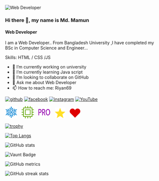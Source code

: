 ![Web Developer](https://scontent.fdac177-1.fna.fbcdn.net/v/t39.30808-6/494693823_122233207358198243_6880021028365884820_n.jpg?stp=cp6_dst-jpg_s960x960_tt6&_nc_cat=103&ccb=1-7&_nc_sid=cc71e4&_nc_eui2=AeFIqPagvvai1TDOpRns-wR9U62PSQ1CRRpTrY9JDUJFGpulrWFGVrALaBpurJGIl5Ane1sy8BK0XXkqWuqpNX3F&_nc_ohc=HTlINCRFIYMQ7kNvwET9YrT&_nc_oc=AdmsQQDkdMcDnY_hHxlnIObWAOBWDTfeOwiKbrm_7bnhmt8yMwL5m250aTiunoy1Is4&_nc_zt=23&_nc_ht=scontent.fdac177-1.fna&_nc_gid=GPQGJBrDh2As8XNrNafvTw&oh=00_AfI2JJHFiZdITYIirxC49ohDVxVjchWHQnGgu9AAbR8OVQ&oe=683C62DA)



### Hi there 👋, my name is Md. Mamun
#### Web Developer


I am a Web Developer..
From Bangladesh University ,I have completed my BSc in Computer Science and Engineer...

Skills:   HTML / CSS /JS

- 🔭 I’m currently working on university 
- 🌱 I’m currently learning Java script  
- 👯 I’m looking to collaborate on GitHub 
- 💬 Ask me about Web Developer 
- 📫 How to reach me:  Riyan69  


[<img src='https://cdn.jsdelivr.net/npm/simple-icons@3.0.1/icons/github.svg' alt='github' height='40'>](https://github.com/Mamun41.631)  [<img src='https://cdn.jsdelivr.net/npm/simple-icons@3.0.1/icons/facebook.svg' alt='facebook' height='40'>](https://www.facebook.com/Riyan69)  [<img src='https://cdn.jsdelivr.net/npm/simple-icons@3.0.1/icons/instagram.svg' alt='instagram' height='40'>](https://www.instagram.com/Riyankhan8844/)  [<img src='https://cdn.jsdelivr.net/npm/simple-icons@3.0.1/icons/youtube.svg' alt='YouTube' height='40'>](https://www.youtube.com/channel/riyan69)  

<a href='https://archiveprogram.github.com/'><img src='https://raw.githubusercontent.com/acervenky/animated-github-badges/master/assets/acbadge.gif' width='40' height='40'></a> <a href='https://docs.github.com/en/developers'><img src='https://raw.githubusercontent.com/acervenky/animated-github-badges/master/assets/devbadge.gif' width='40' height='40'></a> <a href='https://github.com/pricing'><img src='https://raw.githubusercontent.com/acervenky/animated-github-badges/master/assets/pro.gif' width='40' height='40'></a> <a href='https://stars.github.com/'><img src='https://raw.githubusercontent.com/acervenky/animated-github-badges/master/assets/starbadge.gif' width='35' height='35'></a> <a href='https://docs.github.com/en/github/supporting-the-open-source-community-with-github-sponsors'><img src='https://raw.githubusercontent.com/acervenky/animated-github-badges/master/assets/sponsorbadge.gif' width='35' height='35'></a> 

[![trophy](https://github-profile-trophy.vercel.app/?username=Mamun41.631)](https://github.com/ryo-ma/github-profile-trophy)

[![Top Langs](https://github-readme-stats.vercel.app/api/top-langs/?username=Mamun41.631)](https://github.com/anuraghazra/github-readme-stats)

![GitHub stats](https://github-readme-stats.vercel.app/api?username=Mamun41.631&show_icons=true&count_private=true)  

![Vaunt Badge](https://api.vaunt.dev/v1/github/entities/Mamun41.631/contributions?format=svg&private=true)  

![GitHub metrics](https://metrics.lecoq.io/Mamun41.631)  

![GitHub streak stats](https://streak-stats.demolab.com/?user=Mamun41.631)  


